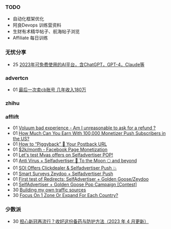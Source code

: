 ### TODO
-  自动化框架优化
-  阿良Devops 训练营资料
-  生财有术精华帖子、航海帖子浏览
-  Affiliate 每日训练

### 无忧分享
<!-- ruyo:START -->
-  25 [2023年可免费使用的AI平台，含ChatGPT，GPT-4，Claude等](https://51.ruyo.net/18350.html)<!-- ruyo:END -->

### advertcn
<!-- advertcn:START -->
-  01 [最后一次卖cb账号 几年收入180万](https://www.advertcn.com/forum.php?mod=viewthread&tid=110162)<!-- advertcn:END -->

### zhihu
<!-- zhihu:START -->
<!-- zhihu:END -->

### afflift
<!-- afflift:START -->
-  01 [Voluum bad experience - Am I unreasonable to ask for a refund ?](https://afflift.com/f/threads/voluum-bad-experience-am-i-unreasonable-to-ask-for-a-refund.10814/)
-  01 [How Much Can You Earn With 100,000 Monetizer Push Subscribers in the US?](https://afflift.com/f/threads/how-much-can-you-earn-with-100-000-monetizer-push-subscribers-in-the-us.10852/)
-  01 [How to “Piggyback” 🐷 Your Postback URL](https://afflift.com/f/threads/how-to-%E2%80%9Cpiggyback%E2%80%9D-%F0%9F%90%B7-your-postback-url.9986/)
-  01 [$2k/month - Facebook Page Monetization](https://afflift.com/f/threads/2k-month-facebook-page-monetization.10637/)
-  01 [Let&#39;s test Mvas offers on Selfadvertiser POP!](https://afflift.com/f/threads/lets-test-mvas-offers-on-selfadvertiser-pop.10795/)
-  01 [Anti Virus + Selfadvertiser 🚀 To the Moon 🌕 and beyond](https://afflift.com/f/threads/anti-virus-selfadvertiser-%F0%9F%9A%80-to-the-moon-%F0%9F%8C%95-and-beyond.10682/)
-  01 [SOI Offers Clickdealer &amp; Selfadvertiser Push 💥](https://afflift.com/f/threads/soi-offers-clickdealer-selfadvertiser-push-%F0%9F%92%A5.10846/)
-  01 [Smart Surveys Zeydoo + Selfadvertiser Push](https://afflift.com/f/threads/smart-surveys-zeydoo-selfadvertiser-push.10839/)
-  01 [First test of Redirects: SelfAdvertiser + Golden Goose/Zeydoo](https://afflift.com/f/threads/first-test-of-redirects-selfadvertiser-golden-goose-zeydoo.10742/)
-  01 [SelfAdvertiser + Golden Goose Pop Campaign [Contest]](https://afflift.com/f/threads/selfadvertiser-golden-goose-pop-campaign-contest.10767/)
-  30 [Building my own traffic sources](https://afflift.com/f/threads/building-my-own-traffic-sources.10721/)
-  30 [Focus On 1 Zone Or Expand For Each Country?](https://afflift.com/f/threads/focus-on-1-zone-or-expand-for-each-country.10851/)<!-- afflift:END -->

### 少数派
<!-- sspai:START -->
-  30 [担心新冠再流行？收好这份备药与防护方法（2023 年 4 月更新）](https://sspai.com/post/77155)<!-- sspai:END -->
